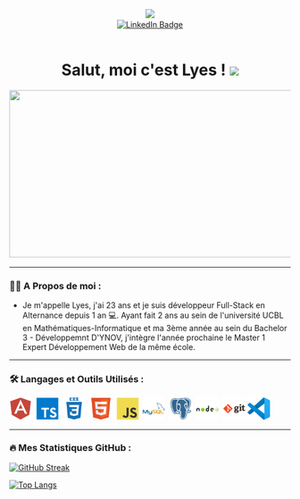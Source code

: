 <div id="header" align="center">
  <img src="https://media.giphy.com/media/v1.Y2lkPTc5MGI3NjExOTlzNTlqdTVnMmE1anZmcXZvc29wNmFrZmRnM3RxdjN4YmIxMzM0bSZlcD12MV9pbnRlcm5hbF9naWZfYnlfaWQmY3Q9cw/M9gbBd9nbDrOTu1Mqx/giphy.gif"/>
  <div id="badges">
  <a href="https://www.linkedin.com/in/lyesdevelopment/">
    <img src="https://img.shields.io/badge/LinkedIn-blue?style=for-the-badge&logo=linkedin&logoColor=white" alt="LinkedIn Badge"/>
  </a>
  </div>
  <img src="https://komarev.com/ghpvc/?username=LyesOrd&style=flat-square&color=blue" alt=""/>
  <h1>
  Salut, moi c'est Lyes !
  <img src="https://media.giphy.com/media/hvRJCLFzcasrR4ia7z/giphy.gif" width="30px"/>
  </h1>
</div>
<div align="center">
  <img src="https://media.giphy.com/media/dWesBcTLavkZuG35MI/giphy.gif" width="600" height="300"/>
</div>

---
### :man_technologist: A Propos de moi :

- Je m'appelle Lyes, j'ai 23 ans et je suis développeur Full-Stack en Alternance depuis 1 an 💻. Ayant fait 2 ans au sein de l'université UCBL en Mathématiques-Informatique et ma 3ème année au sein du Bachelor 3 - Développemnt D'YNOV, j'intègre l'année prochaine le Master 1 Expert Développement Web de la même école.
---

### :hammer_and_wrench: Langages et Outils Utilisés :
<div>
  <img src="https://github.com/devicons/devicon/blob/master/icons/angularjs/angularjs-plain.svg"  title="Angular" alt="Angular" width="40" height="40"/>&nbsp;
  <img src="https://github.com/devicons/devicon/blob/master/icons/typescript/typescript-plain.svg"  title="TypeScript" alt="TypeScript" width="40" height="40"/>&nbsp;
  <img src="https://github.com/devicons/devicon/blob/master/icons/css3/css3-plain-wordmark.svg"  title="CSS3" alt="CSS" width="40" height="40"/>&nbsp;
  <img src="https://github.com/devicons/devicon/blob/master/icons/html5/html5-original.svg" title="HTML5" alt="HTML" width="40" height="40"/>&nbsp;
  <img src="https://github.com/devicons/devicon/blob/master/icons/javascript/javascript-original.svg" title="JavaScript" alt="JavaScript" width="40" height="40"/>&nbsp;
  <img src="https://github.com/devicons/devicon/blob/master/icons/mysql/mysql-original-wordmark.svg" title="MySQL"  alt="MySQL" width="40" height="40"/>&nbsp;
  <img src="https://github.com/devicons/devicon/blob/master/icons/postgresql/postgresql-plain.svg" title="PostgreSQL"  alt="PostgreSQL" width="40" height="40"/>&nbsp;
  <img src="https://github.com/devicons/devicon/blob/master/icons/nodejs/nodejs-original-wordmark.svg" title="NodeJS" alt="NodeJS" width="40" height="40"/>&nbsp;
  <img src="https://github.com/devicons/devicon/blob/master/icons/git/git-original-wordmark.svg" title="Git" **alt="Git" width="40" height="40"/>
  <img src="https://github.com/devicons/devicon/blob/master/icons/vscode/vscode-original.svg"  title="VsCode" alt="Vscode" width="40" height="40"/>&nbsp;
</div>

---

### :fire: Mes Statistiques GitHub :
[![GitHub Streak](http://github-readme-streak-stats.herokuapp.com?user=LyesOrd&locale=fr&date_format=j%20M%5B%20Y%5D&hide_current_streak=true)](https://git.io/streak-stats)

[![Top Langs](https://github-readme-stats.vercel.app/api/top-langs/?username=LyesOrd&layout=compact&theme=vision-friendly-dark)](https://github.com/anuraghazra/github-readme-stats)




